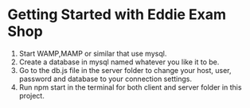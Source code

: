 # Getting Started with Eddie Exam Shop
1. Start WAMP,MAMP or similar that use mysql.
2. Create a database in mysql named whatever you like it to be.
3. Go to the db.js file in the server folder to change your host, user, password and database to your connection settings.
4. Run npm start in the terminal for both client and server folder in this project.